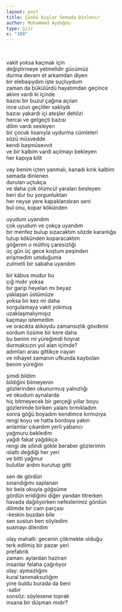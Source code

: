 ```yaml
---
layout: post
title: Çünkü Kuşlar Semada Dinlenir
author: Muhammed Aydoğdu
type: Şiir
x: "180"
---
```


<br/>

vakit yoksa kaçmak için  
değiştirmeye yetmelidir gücümüz  
durma devam et arkamdan diyen  
bir elebaşıydım işte suçluydum  
zaman da bükülürdü hayatımdan geçince  
aklım vardı ki içinde  
bazısı bir buzul çağına açılan  
ince uzun geçitler saklıydı   
bazısı yakardı içi ateşler dehlizi  
hercai ve gelgeçti bazısı  
dilim vardı sesleyen  
bir çocuk lisanıyla uydurma cümleleri  
sözü müsvedde  
kendi başmüsevvit  
ve bir kalbim vardı açılmayı bekleyen    
her kapıya kilit  

vay benim içten yanmalı, kanadı kırık kalbim  
semada dinlenen  
durulan uçtukça  
ve daha çok ölümcül yaraları besleyen  
beri dur bu yorgunluktan  
her neyse yere kapaklandıran seni  
bul onu, kopar kökünden  

uyudum uyandım  
çok uyudum ve çokça uyandım  
bir menfez bulup sızacaktım sözde karanlığa  
tutup kökünden koparacaktım  
göğeren o müthiş çaresizliği  
üç gün üç gece koştum peşinden  
erişmedim umduğuma  
zulmetli bir sabaha uyandım  

bir kâbus mudur bu  
çığ mıdır yoksa  
bir garip heyelan mı beyaz  
yaklaşan üstümüze  
yoksa bir kez mi daha  
sorgulamaya vakit yokmuş  
uzaklaşmalıymışız  
kaçmayı istemedim  
ve oracıkta alıkoydu zamansızlık gövdemi  
sordum özüme bir kere daha  
bu benim mi yüreğimdi hoyrat  
durmaksızın yol alan içimde?  
adımları arası gittikçe ırayan  
ve nihayet zamanın ufkunda kaybolan  
benim yüreğim  

şimdi bildim  
bildiğini bilmeyenin  
gözlerinden okunurmuş yalnızlığı  
ve okudum aynalarda  
hiç bitmeyecek bir gerçeği yıllar boyu  
gözlerimde biriken yalanı tırmıkladım  
sonra göğü boyadım kendimce kırmızıya  
rengi koyu ve hatta bordoya yakın  
anlamlar çıkardım yerli yabancı  
yağmuru bekledim  
yağdı fakat yağdıkça  
rengi de silindi gökle beraber gözlerimin  
ıslattı değdiği her yeri  
ve bitti yağmur  
bulutlar ardını kurutup gitti  

sen de gördün  
sınandığımı saplanan  
bir bela okuyla göğsüme  
gördün eridiğimi diğer yandan titrerken  
havada dağılıyorken nefeslerimiz gördün  
dilimde bir cam parçası  
-keskin buzdan bile  
sen sustun ben söyledim  
susmayı dilerdim  

olay mahalli: gecenin çökmekte olduğu  
terk edilmiş bir pazar yeri  
prefabrik  
zaman: aylardan haziran  
insanlar felaha çağrılıyor  
olay: aymazlığım  
kural tanımaksızlığım  
yine buldu burada da beni  
-sabır  
sonsöz: söylesene toprak  
insana bir düşman mıdır?  
